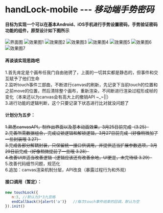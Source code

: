 # handLock-mobile --- *移动端手势密码*  

#### 目标为实现一个可以在基本Android、iOS手机进行手势设置密码，手势验证密码功能的组件，原型设计如下图所示  

![](https://p1.ssl.qhimg.com/t01d73f4b567014b497.png "界面图")
![](https://p5.ssl.qhimg.com/t01ad2dbd1fa3195d55.png "效果图1")
![](https://p3.ssl.qhimg.com/t01e3ccb14544b73cc3.png "效果图2")
![](https://p4.ssl.qhimg.com/t01e29ee99bbe73b256.png "效果图3")
![](https://p4.ssl.qhimg.com/t01698b3be9b0d473e7.png "效果图4")
![](https://p3.ssl.qhimg.com/t01dc54ccf4133d2b06.png "效果图5")
![](https://p1.ssl.qhimg.com/t01410791e9c637add0.png "效果图6")
![](https://p0.ssl.qhimg.com/t019bf08a6f82f1d289.png "效果图7")  

#### 再谈谈实现思路吧 


1.首先肯定是个画布任我门自由驰骋了，上面的一切其实都是静态的，但事件和交互赋予了他们生命  
2.监听touch事件三部曲，不断进行canvas的刷新，先记录下当前touch的位置和之前move的位置，然后清除整个画布，重新渲染，不间断进行渲染过程形成帧的变化（本来还以为canvas会有高大上的撤销API ~_~||）  
3.进行功能的逻辑判断，这个只要记录下状态进行比对就没问题了  

#### 计划分为五步：  

~~1.熟悉canvasAPI，制作出界面以及基本动画效果，3月25日前完成（3.25）~~  
~~2.完善所需数据组合，完成设锁逻辑和解锁逻辑，3月27日前完成（好像稍微加了一些封装哦 3.27）~~  
~~3.完成各部分解耦封装，只保留统一接口供调用，并提供适当扩展参数选项，3月29日前完成（好像稍微提前了一些哦 3.28）~~  
~~4.改善UI并适当改善逻辑（逻辑应该还有改善余地，UI更是，未完待续  3.29）~~  
5.改善代码细节问题，规范化  
6.追加：canvas渲染机制分层，API改良（暴露过程行为和外观）  

#### 接口调用（暂定）：
```js
new touchLock({  
   n:3, //默认为3*3九宫格  
   endCallback(){alert('a')}   //每次touch事件结束的回调，默认为空  
}).init()  
```

